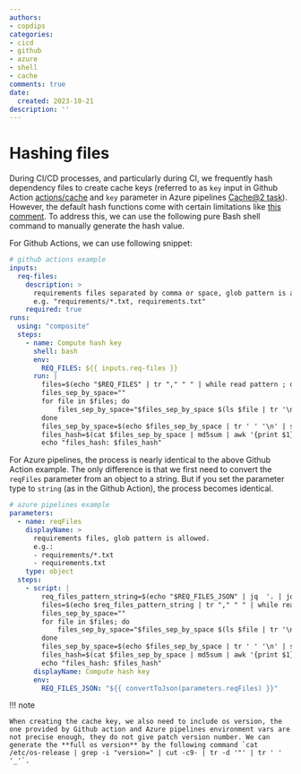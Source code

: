 ```yaml
---
authors:
- copdips
categories:
- cicd
- github
- azure
- shell
- cache
comments: true
date:
  created: 2023-10-21
description: ''
---
```


# Hashing files

During CI/CD processes, and particularly during CI, we frequently hash dependency files to create cache keys (referred to as `key` input in Github Action [actions/cache](https://github.com/actions/cache) and `key` parameter in Azure pipelines [Cache@2 task](https://learn.microsoft.com/en-us/azure/devops/pipelines/tasks/reference/cache-v2?view=azure-pipelines)). However, the default hash functions come with certain limitations like [this comment](https://github.com/orgs/community/discussions/25761#discussioncomment-6508758). To address this, we can use the following pure Bash shell command to manually generate the hash value.

<!-- more -->

For Github Actions, we can use following snippet:

```yaml
# github actions example
inputs:
  req-files:
    description: >
      requirements files separated by comma or space, glob pattern is allowed.
      e.g. "requirements/*.txt, requirements.txt"
    required: true
runs:
  using: "composite"
  steps:
    - name: Compute hash key
      shell: bash
      env:
        REQ_FILES: ${{ inputs.req-files }}
      run: |
        files=$(echo "$REQ_FILES" | tr "," " " | while read pattern ; do ls $pattern; done)
        files_sep_by_space=""
        for file in $files; do
            files_sep_by_space="$files_sep_by_space $(ls $file | tr '\n' ' ')"
        done
        files_sep_by_space=$(echo $files_sep_by_space | tr ' ' '\n' | sort | uniq | tr '\n' ' ')
        files_hash=$(cat $files_sep_by_space | md5sum | awk '{print $1}')
        echo "files_hash: $files_hash"
```

For Azure pipelines, the process is nearly identical to the above Github Action example. The only difference is that we first need to convert the  `reqFiles` parameter from an object to a string. But if you set the parameter type to `string` (as in the Github Action), the process becomes identical.

```yaml
# azure pipelines example
parameters:
  - name: reqFiles
    displayName: >
      requirements files, glob pattern is allowed.
      e.g.:
      - requirements/*.txt
      - requirements.txt
    type: object
  steps:
    - script: |
        req_files_pattern_string=$(echo "$REQ_FILES_JSON" | jq  '. | join(",")' -r)
        files=$(echo $req_files_pattern_string | tr "," " " | while read pattern ; do ls $pattern; done)
        files_sep_by_space=""
        for file in $files; do
            files_sep_by_space="$files_sep_by_space $(ls $file | tr '\n' ' ')"
        done
        files_sep_by_space=$(echo $files_sep_by_space | tr ' ' '\n' | sort | uniq | tr '\n' ' ')
        files_hash=$(cat $files_sep_by_space | md5sum | awk '{print $1}')
        echo "files_hash: $files_hash"
      displayName: Compute hash key
      env:
        REQ_FILES_JSON: "${{ convertToJson(parameters.reqFiles) }}"
```

!!! note

    When creating the cache key, we also need to include os version, the one provided by Github action and Azure pipelines environment vars are not precise enough, they do not give patch version number. We can generate the **full os version** by the following command `cat /etc/os-release | grep -i "version=" | cut -c9- | tr -d '"' | tr ' ' '_'`.

